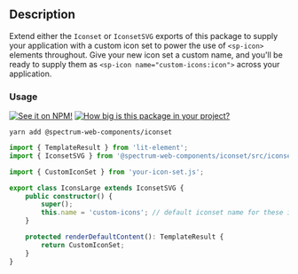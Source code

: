 ## Description

Extend either the `Iconset` or `IconsetSVG` exports of this package to supply your application with a custom icon set to power the use of `<sp-icon>` elements throughout. Give your new icon set a custom name, and you'll be ready to supply them as `<sp-icon name="custom-icons:icon">` across your application.

### Usage

[![See it on NPM!](https://img.shields.io/npm/v/@spectrum-web-components/iconset?style=for-the-badge)](https://www.npmjs.com/package/@spectrum-web-components/iconset)
[![How big is this package in your project?](https://img.shields.io/bundlephobia/minzip/@spectrum-web-components/iconset?style=for-the-badge)](https://bundlephobia.com/result?p=@spectrum-web-components/iconset)

```
yarn add @spectrum-web-components/iconset
```

```ts
import { TemplateResult } from 'lit-element';
import { IconsetSVG } from '@spectrum-web-components/iconset/src/iconset-svg.js';

import { CustomIconSet } from 'your-icon-set.js';

export class IconsLarge extends IconsetSVG {
    public constructor() {
        super();
        this.name = 'custom-icons'; // default iconset name for these icons
    }

    protected renderDefaultContent(): TemplateResult {
        return CustomIconSet;
    }
}
```
